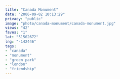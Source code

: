 ```yaml
---
title: "Canada Monument"
date: "2006-09-02 10:13:29"
privacy: "public"
image: "photo/canada-monument/canada-monument.jpg"
views: "42"
faves: "1"
lat: "51502672"
lng: "-142446"
tags:
- "canada"
- "monument"
- "green park"
- "london"
- "friendship"
---
```


